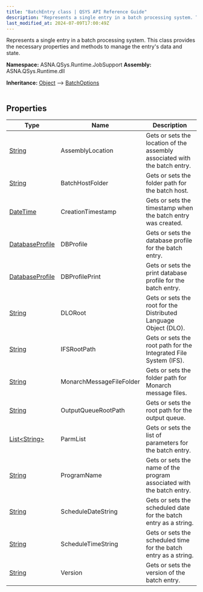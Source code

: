 ```yaml
---
title: "BatchEntry class | QSYS API Reference Guide"
description: "Represents a single entry in a batch processing system. This class provides the necessary properties and methods to manage the entry&#39;s data and st"
last_modified_at: 2024-07-09T17:00:49Z
---
```


Represents a single entry in a batch processing system. This class provides
the necessary properties and methods to manage the entry's data and state.

**Namespace:** ASNA.QSys.Runtime.JobSupport
**Assembly:** ASNA.QSys.Runtime.dll

**Inheritance:** [Object](https://docs.microsoft.com/en-us/dotnet/api/system.object) --> [BatchOptions](/reference/runtime/qsys-runtime-job-support/batch-options.html)
<br>
<br>

## Properties

| Type | Name | Description
| --- | --- | --- 
| [String](https://learn.microsoft.com/en-us/dotnet/api/system.string?view=net-8.0) | AssemblyLocation | Gets or sets the location of the assembly associated with the batch entry. |
| [String](https://learn.microsoft.com/en-us/dotnet/api/system.string?view=net-8.0) | BatchHostFolder | Gets or sets the folder path for the batch host. |
| [DateTime](https://docs.microsoft.com/en-us/dotnet/api/system.datetime) | CreationTimestamp | Gets or sets the timestamp when the batch entry was created. |
| [DatabaseProfile](/reference/runtime/qsys-runtime-job-support/database-profile.html) | DBProfile | Gets or sets the database profile for the batch entry. |
| [DatabaseProfile](/reference/runtime/qsys-runtime-job-support/database-profile.html) | DBProfilePrint | Gets or sets the print database profile for the batch entry. |
| [String](https://learn.microsoft.com/en-us/dotnet/api/system.string?view=net-8.0) | DLORoot | Gets or sets the root for the Distributed Language Object (DLO). |
| [String](https://learn.microsoft.com/en-us/dotnet/api/system.string?view=net-8.0) | IFSRootPath | Gets or sets the root path for the Integrated File System (IFS). |
| [String](https://learn.microsoft.com/en-us/dotnet/api/system.string?view=net-8.0) | MonarchMessageFileFolder | Gets or sets the folder path for Monarch message files. |
| [String](https://learn.microsoft.com/en-us/dotnet/api/system.string?view=net-8.0) | OutputQueueRootPath | Gets or sets the root path for the output queue. |
| [List\<String\>](https://docs.microsoft.com/en-us/dotnet/api/system.collections.generic.list-1) | ParmList | Gets or sets the list of parameters for the batch entry. |
| [String](https://learn.microsoft.com/en-us/dotnet/api/system.string?view=net-8.0) | ProgramName | Gets or sets the name of the program associated with the batch entry. |
| [String](https://learn.microsoft.com/en-us/dotnet/api/system.string?view=net-8.0) | ScheduleDateString | Gets or sets the scheduled date for the batch entry as a string. |
| [String](https://learn.microsoft.com/en-us/dotnet/api/system.string?view=net-8.0) | ScheduleTimeString | Gets or sets the scheduled time for the batch entry as a string. |
| [String](https://learn.microsoft.com/en-us/dotnet/api/system.string?view=net-8.0) | Version | Gets or sets the version of the batch entry. |
